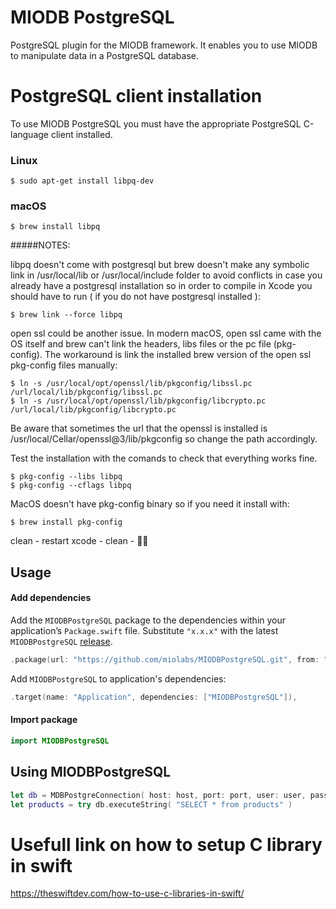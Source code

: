 # MIODB PostgreSQL

PostgreSQL plugin for the MIODB framework. It enables you to use MIODB to manipulate data in a PostgreSQL database.


# PostgreSQL client installation
To use MIODB PostgreSQL you must have the appropriate PostgreSQL C-language client installed.

### Linux
```
$ sudo apt-get install libpq-dev
```

### macOS
```
$ brew install libpq
```

#####NOTES: 

libpq doesn't come with postgresql but brew doesn't make any symbolic link in /usr/local/lib or /usr/local/include folder to avoid conflicts in case you already have a postgresql installation so in order to compile in Xcode you should have to run ( if you do not have postgresql installed ):
```
$ brew link --force libpq
```

open ssl could be another issue. In modern macOS, open ssl came with the OS itself and brew can't link the headers, libs files or the pc file (pkg-config). The workaround is link the installed  brew version of the open ssl pkg-config files manually:
```
$ ln -s /usr/local/opt/openssl/lib/pkgconfig/libssl.pc /url/local/lib/pkgconfig/libssl.pc
$ ln -s /usr/local/opt/openssl/lib/pkgconfig/libcrypto.pc /url/local/lib/pkgconfig/libcrypto.pc
```  

Be aware that sometimes the url that the openssl is installed is /usr/local/Cellar/openssl@3/lib/pkgconfig so change the path accordingly.

Test the installation with the comands to check that everything works fine.
```
$ pkg-config --libs libpq
$ pkg-config --cflags libpq
```
  
MacOS doesn't have pkg-config binary so if you need it install with:
```
$ brew install pkg-config
```

clean - restart xcode - clean - 🔪🐔

## Usage

#### Add dependencies

Add the `MIODBPostgreSQL` package to the dependencies within your application’s `Package.swift` file. Substitute `"x.x.x"` with the latest `MIODBPostgreSQL` [release](https://github.com/miolabs/MIODBPostgreSQL/releases).

```swift
.package(url: "https://github.com/miolabs/MIODBPostgreSQL.git", from: "x.x.x")
```

Add `MIODBPostgreSQL` to application's dependencies:

```swift
.target(name: "Application", dependencies: ["MIODBPostgreSQL"]),
```

#### Import package

```swift
import MIODBPostgreSQL
```

## Using MIODBPostgreSQL

```swift
let db = MDBPostgreConnection( host: host, port: port, user: user, password: password, database: db )
let products = try db.executeString( "SELECT * from products" )
```

# Usefull link on how to setup C library in swift
https://theswiftdev.com/how-to-use-c-libraries-in-swift/
